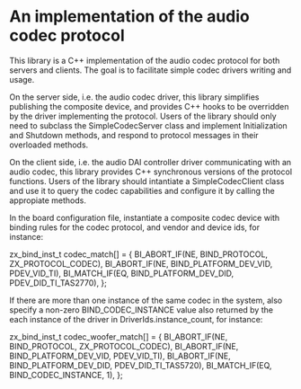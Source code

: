 # An implementation of the audio codec protocol

This library is a C++ implementation of the audio codec protocol for both servers and clients.
The goal is to facilitate simple codec drivers writing and usage.

On the server side, i.e. the audio codec driver, this library simplifies publishing the composite
device, and provides C++ hooks to be overridden by the driver implementing the protocol.
Users of the library should only need to subclass the SimpleCodecServer class and implement
Initialization and Shutdown methods, and respond to protocol messages in their overloaded methods.

On the client side, i.e. the audio DAI controller driver communicating with an audio codec, this
library provides C++ synchronous versions of the protocol functions. Users of the library
should intantiate a SimpleCodecClient class and use it to query the codec capabilities and configure
it by calling the appropiate methods.

In the board configuration file, instantiate a composite codec device with binding rules for the
codec protocol, and vendor and device ids, for instance:

zx_bind_inst_t codec_match[] = {
  BI_ABORT_IF(NE, BIND_PROTOCOL, ZX_PROTOCOL_CODEC),
  BI_ABORT_IF(NE, BIND_PLATFORM_DEV_VID, PDEV_VID_TI),
  BI_MATCH_IF(EQ, BIND_PLATFORM_DEV_DID, PDEV_DID_TI_TAS2770),
};

If there are more than one instance of the same codec in the system, also specify a non-zero
BIND_CODEC_INSTANCE value also returned by the each instance of the driver in
DriverIds.instance_count, for instance:

zx_bind_inst_t codec_woofer_match[] = {
  BI_ABORT_IF(NE, BIND_PROTOCOL, ZX_PROTOCOL_CODEC),
  BI_ABORT_IF(NE, BIND_PLATFORM_DEV_VID, PDEV_VID_TI),
  BI_ABORT_IF(NE, BIND_PLATFORM_DEV_DID, PDEV_DID_TI_TAS5720),
  BI_MATCH_IF(EQ, BIND_CODEC_INSTANCE, 1),
};
